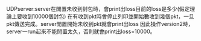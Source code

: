 UDPserver:server在閒置未收到封包時，會print出loss目前的loss是多少(假定理論上要收到10000個封包)
		在有收到pkt時會停止列印並開始數收到幾個pkt，一旦pkt傳送完成。server閒置開始未收到pkt就會print出loss
		因此操作version2時，server一run起來不能閒置太久，否則就會print出loss=10000。
